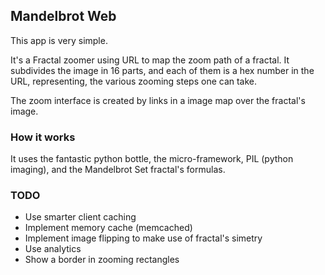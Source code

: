 ## Mandelbrot Web

This app is very simple.

It's a Fractal zoomer using URL to map the zoom path of a fractal. It
subdivides the image in 16 parts, and each of them is a hex number in the URL,
representing, the various zooming steps one can take.

The zoom interface is created by links in a image map over the fractal's image.

### How it works

It uses the fantastic python bottle, the micro-framework, PIL (python imaging),
and the Mandelbrot Set fractal's formulas.

### TODO

* Use smarter client caching
* Implement memory cache (memcached)
* Implement image flipping to make use of fractal's simetry
* Use analytics
* Show a border in zooming rectangles

